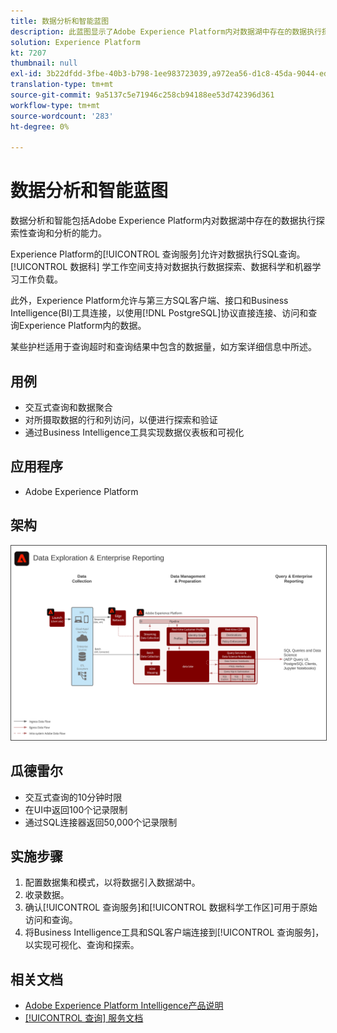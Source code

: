 ```yaml
---
title: 数据分析和智能蓝图
description: 此蓝图显示了Adobe Experience Platform内对数据湖中存在的数据执行探索性查询和分析的能力。
solution: Experience Platform
kt: 7207
thumbnail: null
exl-id: 3b22dfdd-3fbe-40b3-b798-1ee983723039,a972ea56-d1c8-45da-9044-ed31222a2441
translation-type: tm+mt
source-git-commit: 9a5137c5e71946c258cb94188ee53d742396d361
workflow-type: tm+mt
source-wordcount: '283'
ht-degree: 0%

---
```


# 数据分析和智能蓝图

数据分析和智能包括Adobe Experience Platform内对数据湖中存在的数据执行探索性查询和分析的能力。

Experience Platform的[!UICONTROL 查询服务]允许对数据执行SQL查询。 [!UICONTROL 数据科] 学工作空间支持对数据执行数据探索、数据科学和机器学习工作负载。

此外，Experience Platform允许与第三方SQL客户端、接口和Business Intelligence(BI)工具连接，以使用[!DNL PostgreSQL]协议直接连接、访问和查询Experience Platform内的数据。

某些护栏适用于查询超时和查询结果中包含的数据量，如方案详细信息中所述。

## 用例

* 交互式查询和数据聚合
* 对所摄取数据的行和列访问，以便进行探索和验证
* 通过Business Intelligence工具实现数据仪表板和可视化

## 应用程序

* Adobe Experience Platform

## 架构

<img src="assets/dataexplore.svg" alt="企业数据探索与报告蓝图的参考体系" style="border:1px solid #4a4a4a" />

## 瓜德雷尔

* 交互式查询的10分钟时限
* 在UI中返回100个记录限制
* 通过SQL连接器返回50,000个记录限制

## 实施步骤

1. 配置数据集和模式，以将数据引入数据湖中。
1. 收录数据。
1. 确认[!UICONTROL 查询服务]和[!UICONTROL 数据科学工作区]可用于原始访问和查询。
1. 将Business Intelligence工具和SQL客户端连接到[!UICONTROL 查询服务]，以实现可视化、查询和探索。

## 相关文档

* [Adobe Experience Platform Intelligence产品说明](https://helpx.adobe.com/legal/product-descriptions/adobe-experience-platform-intelligence---product-description.html)
* [[!UICONTROL 查询] 服务文档](https://experienceleague.adobe.com/docs/experience-platform/query/home.html?lang=en)
